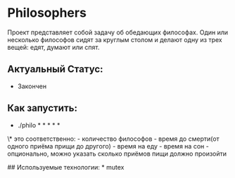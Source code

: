 # Philosophers
Проект представляет собой задачу об обедающих философах.
Один или несколько философов сидят за круглым столом и делают одну из трех вещей: едят, думают или спят.

## Актуальный Статус: 
* Закончен

## Как запустить:
* ./philo * * * * * <br/>
<p>
\* это соответственно:
- количество философов
- время до смерти(от одного приёма прищи до другого)
- время на еду
- время на сон
- опционально, можно указать сколько приёмов пищи должно произойти 
</p>
## Используемые технологии:
* mutex
